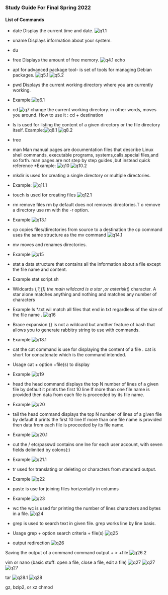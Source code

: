 ### Study Guide For Final Spring 2022 
#### List of Commands

* date 
Display the current time and date.
![q1.1](q1.1.png)

* uname
Displays information about your system.

* du

* free
Displays the amount of free memory.
![q4.1](q4.1.png)
echo
* apt
for advanced package tool- is set of tools for managing Debian packages.
![q5.1](q5.1.png)
![q5.2](q5.2.png)

* pwd 
Displays the current working directory where you are currently working.
* Example:![q6.1](q6.1.png)

* cd
![q7](q7.1.png)
change the current working directory. in other words, moves you around.
How to use it : cd + destination 

* ls 
is used for listing the content of a given directory or the file directory itself.
Example:![q8.1](q8.1.png)
![q8.2](q8.2.png)

* tree
* man
Man manual  pages are documentation files that describe Linux shell commands, executable programs, systems,calls,special files,and so forth.
man pages are not step by step guides ,but instead quick reference
*Example: ![q10](q10.1.png)
![q10.2](q10.2.png)

* mkdir 
is used for creating a single directory or multiple directories.
* Example:
![q11.1](q11.1.png)

* touch
is used for creating files 
![q12.1](q12.1.png)

* rm
remove files 
rm by default does not removes directories.T o remove a directory use rm with the -r option.
* Example 
![q13.1](q13.1.png)

* cp
copies files/directories from
source to a destination 
the cp command uses the same structure as the mv command 
![q14.1](q14.1.png)

* mv
moves and renames directories.
* Example 
![q15](q15.1.png)

* stat
a data structure that contains all the information about a file except the file name and content.
* Example 
stat script.sh 

* Wildcards (*,?,[])
the main wildcard is a star ,or asterisk(*) character.
A star alone matches anything and nothing and matches any number of characters
* Example  ls *.txt wil match all files that end in txt regardless of the size of the file name .
![q16](q16.1.png)

* Brace expansion
{} is not a wildcard but another feature of bash that allows you to generate 
rabbitry string to use with commands.
* Example 
![q18.1](q18.1.png)

* cat
the cat command is use for displaying the content of a file .
cat is short for concatenate which is the command intended.
* Usage 
cat + option +file(s) to display
* Example 
![q19](q19.1.png )

* head
the head command displays the top N number of lines of a given file by default it prints the first 10 line  If more than one file name is provided then data from each file is proceeded by its file name.
* Example 
![q20](q20.1.png)

* tail
the head command displays the top N number of lines of a given file by default it prints the first 10 line  If more than one file name is provided then data from each file is proceeded by its file name.
* Example 
![q20.1](q20.1.png)

* cut
the / etc/passwd contains one lne for each user account, with seven fields delimited by colons(:)
* Example 
![q21.1](q21.1.png)

* tr 
used for translating or deleting or characters from standard output.
* Example
![q22](q22.1.png)

* paste
is use for joining files horizontally in columns 
* Example 
![q23](q23.1.png)

* wc
the wc is used for printing the number of lines characters and bytes in a file.
![q24](q24.1.png)

* grep 
is used to search text in given file. grep works line by line basis.
* Usage 
grep + option search criteria + file(s)
![q25](q25.1.png)

* output redirection
![q26](q26.1)

Saving the output of a command
command output + > +file
![q26.2](q26.2.png)

vim or nano (basic stuff: open a file, close a file, edit a file)
![q27](q27.1.png)
![q27](q27.2.png)
![q27](q27.3.png)

tar
![q28.1](q28.1.png)
![q28](q28.2.png)

gz, bzip2, or xz
chmod